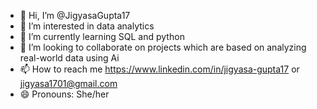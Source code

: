 - 👋 Hi, I’m @JigyasaGupta17
- 👀 I’m interested in data analytics  
- 🌱 I’m currently learning SQL and python
- 💞️ I’m looking to collaborate on projects which are based on analyzing real-world data using Ai
- 📫 How to reach me https://www.linkedin.com/in/jigyasa-gupta17 or jigyasa1701@gmail.com
- 😄 Pronouns: She/her
  

<!---
JigyasaGupta17/JigyasaGupta17 is a ✨ special ✨ repository because its `README.md` (this file) appears on your GitHub profile.
You can click the Preview link to take a look at your changes.
--->
